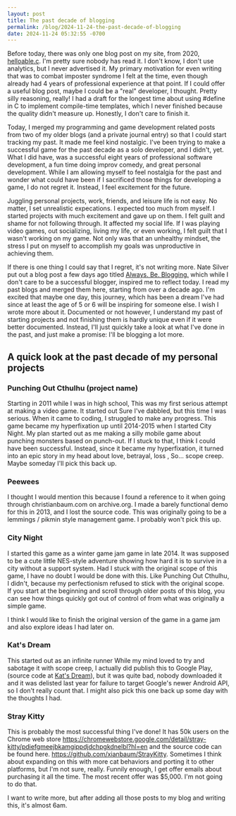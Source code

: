 ```yaml
---
layout: post
title: The past decade of blogging
permalink: /blog/2024-11-24-the-past-decade-of-blogging
date: 2024-11-24 05:32:55 -0700
---
```


Before today, there was only one blog post on my site, from 2020, [helloable.c](/blog/helloable-c). I'm pretty sure nobody has read it. I don't know, I don't use analytics, but I never advertised it. My primary motivation for even writing that was to combat imposter syndrome I felt at the time, even though already had 4 years of professional experience at that point. If I could offer a useful blog post, maybe I could be a "real" developer, I thought. Pretty silly reasoning, really! I had a draft for the longest time about using #define in C to implement compile-time templates, which I never finished because the quality didn't measure up. Honestly, I don't care to finish it.

Today, I merged my programming and game development related posts from two of my older blogs (and a private journal entry) so that I could start tracking my past. It made me feel kind nostalgic. I've been trying to make a successful game for the past decade as a solo developer, and I didn't, yet. What I did have, was a successful eight years of professional software development, a fun time doing improv comedy, and great personal development. While I am allowing myself to feel nostalgia for the past and wonder what could have been if I sacrificed those things for developing a game, I do not regret it. Instead, I feel excitement for the future.

Juggling personal projects, work, friends, and leisure life is not easy. No matter, I set unrealistic expecations. I expected too much from myself. I started projects with much excitement and gave up on them. I felt guilt and shame for not following through. It affected my social life. If I was playing video games, out socializing, living my life, or even working, I felt guilt that I wasn't working on my game. Not only was that an unhealthy mindset, the stress I put on myself to accomplish my goals was unproductive in achieving them.

If there is one thing I could say that I regret, it's not writing more. Nate Silver put out a blog post a few days ago titled [Always. Be. Blogging.](https://www.natesilver.net/p/always-be-blogging) which while I don't care to be a successful blogger, inspired me to reflect today. I read my past blogs and merged them here, starting from over a decade ago. I'm excited that maybe one day, this journey, which has been a dream I've had since at least the age of 5 or 6 will be inspiring for someone else. I wish I wrote more about it. Documented or not however, I understand my past of starting projects and not finishing them is hardly unique even if it were better documented. Instead, I'll just quickly take a look at what I've done in the past, and just make a promise: I'll be blogging a lot more.

## A quick look at the past decade of my personal projects

### Punching Out Cthulhu (project name)

Starting in 2011 while I was in high school, This was my first serious attempt at making a video game. It started out Sure I've dabbled, but this time I was serious. When it came to coding, I struggled to make any progress. This game became my hyperfixation up until 2014-2015 when I started City Night. My plan started out as me making a silly mobile game about punching monsters based on punch-out. If I stuck to that, I think I could have been successful. Instead, since it became my hyperfixation, it turned into an epic story in my head about love, betrayal, loss , So... scope creep. Maybe someday I'll pick this back up.

### Peewees

I thought I would mention this because I found a reference to it when going through christianbaum.com on archive.org. I made a barely functional demo for this in 2013, and I lost the source code. This was originally going to be a lemmings / pikmin style management game. I probably won't pick this up.

### City Night

I started this game as a winter game jam game in late 2014. It was supposed to be a cute little NES-style adventure showing how hard it is to survive in a city without a support system. Had I stuck with the original scope of this game, I have no doubt I would be done with this. Like Punching Out Cthulhu, I didn't, because my perfectionism refused to stick with the original scope. If you start at the beginning and scroll through older posts of this blog, you can see how things quickly got out of control of from what was originally a simple game.

I think I would like to finish the original version of the game in a game jam and also explore ideas I had later on.

### Kat's Dream

This started out as an infinite runner While my mind loved to try and sabotage it with scope creep, I actually did publish this to Google Play, (source code at [Kat's Dream](https://github.com/xianbaum/katsdream)), but it was quite bad, nobody downloaded it and it was delisted last year for failure to target Google's newer Android API, so I don't really count that. I might also pick this one back up some day with the thoughts I had.


### Stray Kitty

This is probably the most successful thing I've done! It has 50k users on the Chrome web store <https://chromewebstore.google.com/detail/stray-kitty/pdiefgmeejbkamgippdjdchpgkdnelbl?hl=en> and the source code can be found here. <https://github.com/xianbaum/StrayKitty>. Sometimes I think about expanding on this with more cat behaviors and porting it to other platforms, but I'm not sure, really. Funnily enough, I get offer emails about purchasing it all the time. The most recent offer was $5,000. I'm not going to do that.

I want to write more, but after adding all those posts to my blog and writing this, it's almost 6am.
